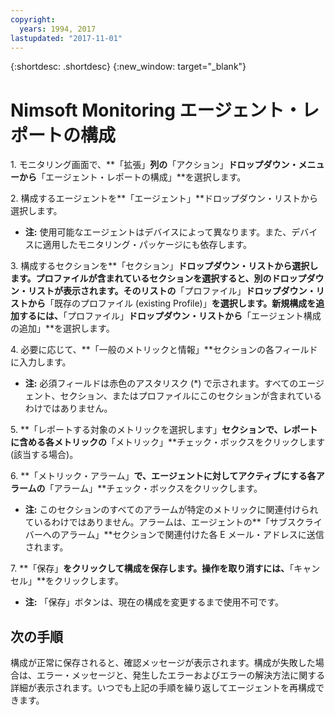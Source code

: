 ```yaml
---
copyright:
  years: 1994, 2017
lastupdated: "2017-11-01"
---
```


{:shortdesc: .shortdesc}
{:new_window: target="_blank"}

# Nimsoft Monitoring エージェント・レポートの構成

1\. モニタリング画面で、**「拡張」**列の**「アクション」**ドロップダウン・メニューから**「エージェント・レポートの構成」**を選択します。

2\. 構成するエージェントを**「エージェント」**ドロップダウン・リストから選択します。
  * **注:** 使用可能なエージェントはデバイスによって異なります。また、デバイスに適用したモニタリング・パッケージにも依存します。

3\. 構成するセクションを**「セクション」**ドロップダウン・リストから選択します。プロファイルが含まれているセクションを選択すると、別のドロップダウン・リストが表示されます。そのリストの**「プロファイル」**ドロップダウン・リストから**「既存のプロファイル (existing Profile)」**を選択します。新規構成を追加するには、**「プロファイル」**ドロップダウン・リストから**「エージェント構成の追加」**を選択します。

4\. 必要に応じて、**「一般のメトリックと情報」**セクションの各フィールドに入力します。
  * **注:** 必須フィールドは赤色のアスタリスク (*) で示されます。すべてのエージェント、セクション、またはプロファイルにこのセクションが含まれているわけではありません。

5\. **「レポートする対象のメトリックを選択します」**セクションで、レポートに含める各メトリックの**「メトリック」**チェック・ボックスをクリックします (該当する場合)。

6\. **「メトリック・アラーム」**で、エージェントに対してアクティブにする各アラームの**「アラーム」**チェック・ボックスをクリックします。
  * **注:** このセクションのすべてのアラームが特定のメトリックに関連付けられているわけではありません。アラームは、エージェントの**「サブスクライバーへのアラーム」**セクションで関連付けた各 E メール・アドレスに送信されます。

7\. **「保存」**をクリックして構成を保存します。操作を取り消すには、**「キャンセル」**をクリックします。
  * **注:** 「保存」ボタンは、現在の構成を変更するまで使用不可です。

## 次の手順

構成が正常に保存されると、確認メッセージが表示されます。構成が失敗した場合は、エラー・メッセージと、発生したエラーおよびエラーの解決方法に関する詳細が表示されます。いつでも上記の手順を繰り返してエージェントを再構成できます。 
